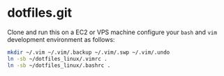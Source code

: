 dotfiles.git
============
Clone and run this on a EC2 or VPS machine
configure your `bash` and `vim` development environment as follows:

```sh
mkdir ~/.vim ~/.vim/.backup ~/.vim/.swp ~/.vim/.undo
ln -sb ~/dotfiles_linux/.vimrc .
ln -sb ~/dotfiles_linux/.bashrc .
```

